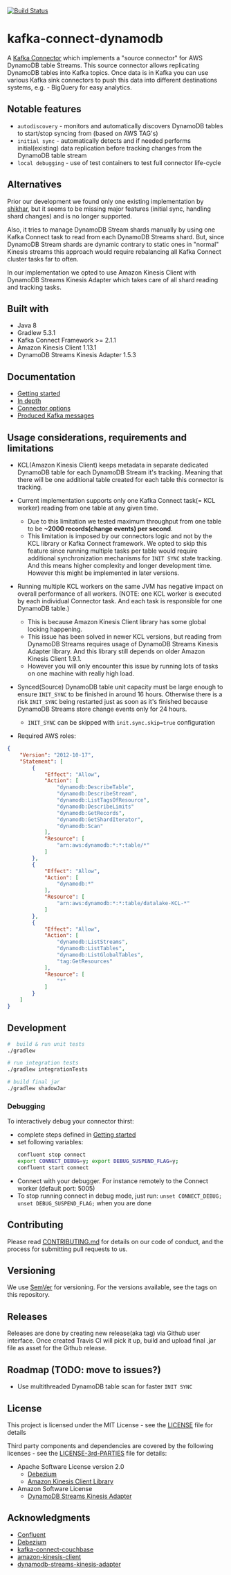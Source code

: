 [![Build Status](https://travis-ci.com/trustpilot/datalake-kafka-connect-dynamodb.svg?token=fhWdHVx5wocrF4axEby7&branch=master)](https://travis-ci.com/trustpilot/datalake-kafka-connect-dynamodb)

# kafka-connect-dynamodb

A [Kafka Connector](http://kafka.apache.org/documentation.html#connect) which implements a "source connector" for AWS DynamoDB table Streams. This source connector allows replicating DynamoDB tables into Kafka topics. Once data is in Kafka you can use various Kafka sink connectors to push this data into different destinations systems, e.g. - BigQuery for easy analytics.  

## Notable features
* `autodiscovery` - monitors and automatically discovers DynamoDB tables to start/stop syncing from (based on AWS  TAG's)
* `initial sync` - automatically detects and if needed performs initial(existing) data replication before tracking changes from the DynamoDB table stream
* `local debugging` - use of test containers to test full connector life-cycle  
## Alternatives 

Prior our development we found only one existing implementation by [shikhar](https://github.com/shikhar/kafka-connect-dynamodb), but it seems to be missing major features (initial sync, handling shard changes) and is no longer supported. 

Also, it tries to manage DynamoDB Stream shards manually by using one Kafka Connect task to read from each DynamoDB Streams shard. But, since DynamoDB Stream shards are dynamic contrary to static ones in "normal" Kinesis streams this approach would require rebalancing all Kafka Connect cluster tasks far to often.

In our implementation we opted to use Amazon Kinesis Client with DynamoDB Streams Kinesis Adapter which takes care of all shard reading and tracking tasks.

## Built with

* Java 8
* Gradlew 5.3.1
* Kafka Connect Framework >= 2.1.1
* Amazon Kinesis Client 1.13.1
* DynamoDB Streams Kinesis Adapter 1.5.3

## Documentation
* [Getting started](docs/getting-started.md)
* [In depth](docs/details.md)
* [Connector options](docs/options.md)
* [Produced Kafka messages](docs/data.md)

## Usage considerations, requirements and limitations

* KCL(Amazon Kinesis Client) keeps metadata in separate dedicated DynamoDB table for each DynamoDB Stream it's tracking. Meaning that there will be one additional table created for each table this connector is tracking.
  
* Current implementation supports only one Kafka Connect task(= KCL worker) reading from one table at any given time. 
  * Due to this limitation we tested maximum throughput from one table to be **~2000 records(change events) per second**.
  * This limitation is imposed by our connectors logic and not by the KCL library or Kafka Connect framework. We opted to skip this feature since running multiple tasks per table would require additional synchronization mechanisms for `INIT SYNC` state tracking. And this means higher complexity and longer development time. However this might be implemented in later versions.
  
* Running multiple KCL workers on the same JVM has negative impact on overall performance of all workers. (NOTE: one KCL worker is executed by each individual Connector task. And each task is responsible for one DynamoDB table.)
  * This is because Amazon Kinesis Client library has some global locking happening. 
  * This issue has been solved in newer KCL versions, but reading from DynamoDB Streams requires usage of DynamoDB Streams Kinesis Adapter library. And this library still depends on older Amazon Kinesis Client 1.9.1.
  * However you will only encounter this issue by running lots of tasks on one machine with really high load.

* Synced(Source) DynamoDB table unit capacity must be large enough to ensure `INIT_SYNC` to be finished in around 16 hours. Otherwise there is a risk `INIT_SYNC` being restarted just as soon as it's finished because DynamoDB Streams store change events only for 24 hours.
  * `INIT_SYNC` can be skipped with `init.sync.skip=true` configuration

* Required AWS roles:
```json
{
    "Version": "2012-10-17",
    "Statement": [
        {
            "Effect": "Allow",
            "Action": [
                "dynamodb:DescribeTable",
                "dynamodb:DescribeStream",
                "dynamodb:ListTagsOfResource",
                "dynamodb:DescribeLimits"
                "dynamodb:GetRecords",
                "dynamodb:GetShardIterator", 
                "dynamodb:Scan"
            ],
            "Resource": [
                "arn:aws:dynamodb:*:*:table/*"
            ]
        },
        {
            "Effect": "Allow",
            "Action": [
                "dynamodb:*"
            ],
            "Resource": [
                "arn:aws:dynamodb:*:*:table/datalake-KCL-*"
            ]
        },
        {
            "Effect": "Allow",
            "Action": [
                "dynamodb:ListStreams",
                "dynamodb:ListTables",
                "dynamodb:ListGlobalTables",
                "tag:GetResources"
            ],
            "Resource": [
                "*"
            ]
        }
    ]
}
```


## Development

```bash
#  build & run unit tests
./gradlew

# run integration tests
./gradlew integrationTests

# build final jar
./gradlew shadowJar
```

### Debugging 

To interactively debug your connector thirst:
* complete steps defined in [Getting started](docs/getting-started.md)
* set following variables:
  ```bash
  confluent stop connect
  export CONNECT_DEBUG=y; export DEBUG_SUSPEND_FLAG=y;
  confluent start connect
  ```
* Connect with your debugger. For instance remotely to the Connect worker (default port: 5005) 
* To stop running connect in debug mode, just run: ```unset CONNECT_DEBUG; unset DEBUG_SUSPEND_FLAG;``` when you are done

## Contributing

Please read [CONTRIBUTING.md](CONTRIBUTING.md) for details on our code of conduct, and the process for submitting pull requests to us.

## Versioning

We use [SemVer](http://semver.org/) for versioning. For the versions available, see the tags on this repository.
 
## Releases

Releases are done by creating new release(aka tag) via Github user interface. Once created Travis CI will pick it up, build and upload final .jar file as asset for the Github release.

## Roadmap  (TODO: move to issues?)

* Use multithreaded DynamoDB table scan for faster `INIT SYNC`  


## License

This project is licensed under the MIT License - see the [LICENSE](LICENSE) file for details

Third party components and dependencies are covered by the following licenses - see the [LICENSE-3rd-PARTIES](LICENSE-3rd-PARTIES.md) file for details:
* Apache Software License version 2.0
   * [Debezium](https://github.com/debezium/debezium)
   * [Amazon Kinesis Client Library](https://github.com/awslabs/amazon-kinesis-client)
* Amazon Software License
  * [DynamoDB Streams Kinesis Adapter](https://github.com/awslabs/dynamodb-streams-kinesis-adapter)

## Acknowledgments

* [Confluent](https://www.confluent.io/)
* [Debezium](https://debezium.io/)
* [kafka-connect-couchbase](https://github.com/couchbase/kafka-connect-couchbase)
* [amazon-kinesis-client](https://github.com/awslabs/amazon-kinesis-client)
* [dynamodb-streams-kinesis-adapter](https://github.com/awslabs/dynamodb-streams-kinesis-adapter)